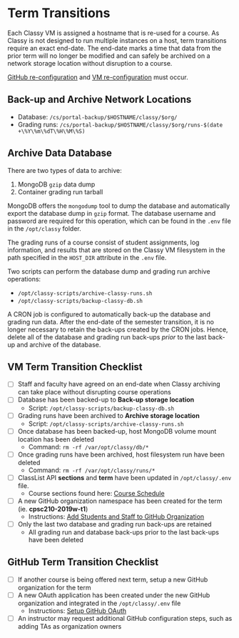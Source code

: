 # Term Transitions

Each Classy VM is assigned a hostname that is re-used for a course. As Classy is not designed to run multiple instances on a host, term transitions require an exact end-date. The end-date marks a time that data from the prior term will no longer be modified and can safely be archived on a network storage location without disruption to a course.

[GitHub re-configuration](#github-term-transition-checklist) and [VM re-configuration](#vm-term-transition-checklist) must occur.

## Back-up and Archive Network Locations

- Database: `/cs/portal-backup/$HOSTNAME/classy/$org/`
- Grading runs: `/cs/portal-backup/$HOSTNAME/classy/$org/runs-$(date +\%Y\%m\%dT\%H\%M\%S)`

## Archive Data Database

There are two types of data to archive:

1. MongoDB `gzip` data dump
2. Container grading run tarball

MongoDB offers the `mongodump` tool to dump the database and automatically export the database dump in `gzip` format. The database username and password are required for this operation, which can be found in the `.env` file in the `/opt/classy` folder.

The grading runs of a course consist of student assignments, log information, and results that are stored on the Classy VM filesystem in the path specified in the `HOST_DIR` attribute in the `.env` file.

Two scripts can perform the database dump and grading run archive operations:

- `/opt/classy-scripts/archive-classy-runs.sh`
- `/opt/classy-scripts/backup-classy-db.sh`

A CRON job is configured to automatically back-up the database and grading run data. After the end-date of the semester transition, it is no longer necessary to retain the back-ups created by the CRON jobs. Hence, delete all of the database and grading run back-ups *prior* to the last back-up and archive of the database.

## VM Term Transition Checklist

- [ ] Staff and faculty have agreed on an end-date when Classy archiving can take place without disrupting course operations
- [ ] Database has been backed-up to **Back-up storage location**
  - Script: `/opt/classy-scripts/backup-classy-db.sh`
- [ ] Grading runs have been archived to **Archive storage location**
  - Script: `/opt/classy-scripts/archive-classy-runs.sh`
- [ ] Once database has been backed-up, host MongoDB volume mount location has been deleted
  - Command: `rm -rf /var/opt/classy/db/*`
- [ ] Once grading runs have been archived, host filesystem run have been deleted
  - Command: `rm -rf /var/opt/classy/runs/*`
- [ ] ClassList API **sections** and **term** have been updated in `/opt/classy/.env` file.
  - Course sections found here: [Course Schedule](https://courses.students.ubc.ca/cs/courseschedule?pname=subjarea&tname=subj-department&dept=CPSC)
- [ ] A new GitHub organization namespace has been created for the term  (ie. **cpsc210-2019w-t1**)
  - Instructions: [Add Students and Staff to GitHub Organization](/docs/tech-staff/githubsetup.md#add-students-and-staff-to-github-organization)
- [ ] Only the last two database and grading run back-ups are retained
  - All grading run and database back-ups prior to the last back-ups have been deleted

## GitHub Term Transition Checklist

- [ ] If another course is being offered next term, setup a new GitHub organization for the term
- [ ] A new OAuth application has been created under the new GitHub organization and integrated in the `/opt/classy/.env` file
  - Instructions: [Setup GitHub OAuth](/docs/tech-staff/githubsetup.md#setup-github-oauth)
- [ ] An instructor may request additional GitHub configuration steps, such as adding TAs as organization owners
